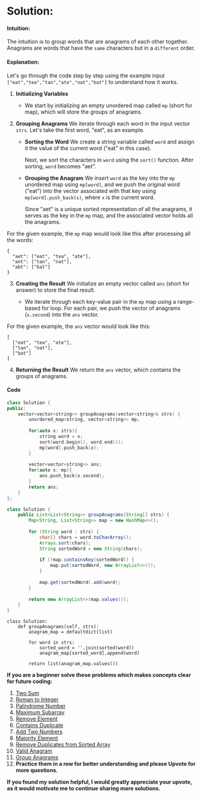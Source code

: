 # Solution:

#### Intuition:

The intuition is to group words that are anagrams of each other together. Anagrams are words that have the `same` characters but in a `different` order.

#### Explanation:

Let's go through the code step by step using the example input `["eat","tea","tan","ate","nat","bat"]` to understand how it works.

1. **Initializing Variables**
    - We start by initializing an empty unordered map called `mp` (short for map), which will store the groups of anagrams.

2. **Grouping Anagrams**
We iterate through each word in the input vector `strs`. Let's take the first word, "eat", as an example.

    - **Sorting the Word**
We create a string variable called `word` and assign it the value of the current word ("eat" in this case). 

        Next, we sort the characters in `word` using the `sort()` function. After sorting, `word` becomes "aet". 

    - **Grouping the Anagram**
We insert `word` as the key into the `mp` unordered map using `mp[word]`, and we push the original word ("eat") into the vector associated with that key using `mp[word].push_back(x)`, where `x` is the current word.

        Since "aet" is a unique sorted representation of all the anagrams, it serves as the key in the `mp` map, and the associated vector holds all the anagrams. 

For the given example, the `mp` map would look like this after processing all the words:
```
{
  "aet": ["eat", "tea", "ate"],
  "ant": ["tan", "nat"],
  "abt": ["bat"]
}
```

3. **Creating the Result**
We initialize an empty vector called `ans` (short for answer) to store the final result.

    - We iterate through each key-value pair in the `mp` map using a range-based for loop. For each pair, we push the vector of anagrams (`x.second`) into the `ans` vector.

For the given example, the `ans` vector would look like this:
```
[
  ["eat", "tea", "ate"],
  ["tan", "nat"],
  ["bat"]
]
```

4. **Returning the Result**
We return the `ans` vector, which contains the groups of anagrams.

#### Code
```cpp
class Solution {
public:
    vector<vector<string>> groupAnagrams(vector<string>& strs) {
        unordered_map<string, vector<string>> mp;
        
        for(auto x: strs){
            string word = x;
            sort(word.begin(), word.end());
            mp[word].push_back(x);
        }
        
        vector<vector<string>> ans;
        for(auto x: mp){
            ans.push_back(x.second);
        }
        return ans;
    }
};
```
```Java
class Solution {
    public List<List<String>> groupAnagrams(String[] strs) {
        Map<String, List<String>> map = new HashMap<>();
        
        for (String word : strs) {
            char[] chars = word.toCharArray();
            Arrays.sort(chars);
            String sortedWord = new String(chars);
            
            if (!map.containsKey(sortedWord)) {
                map.put(sortedWord, new ArrayList<>());
            }
            
            map.get(sortedWord).add(word);
        }
        
        return new ArrayList<>(map.values());
    }
}
```
```Python3
class Solution:
    def groupAnagrams(self, strs):
        anagram_map = defaultdict(list)
        
        for word in strs:
            sorted_word = ''.join(sorted(word))
            anagram_map[sorted_word].append(word)
        
        return list(anagram_map.values())
```



**If you are a beginner solve these problems which makes concepts clear for future coding:**
1. [Two Sum](https://leetcode.com/problems/two-sum/solutions/3619262/3-method-s-c-java-python-beginner-friendly/)
2. [Roman to Integer](https://leetcode.com/problems/roman-to-integer/solutions/3651672/best-method-c-java-python-beginner-friendly/)
3. [Palindrome Number](https://leetcode.com/problems/palindrome-number/solutions/3651712/2-method-s-c-java-python-beginner-friendly/)
4. [Maximum Subarray](https://leetcode.com/problems/maximum-subarray/solutions/3666304/beats-100-c-java-python-beginner-friendly/)
5. [Remove Element](https://leetcode.com/problems/remove-element/solutions/3670940/best-100-c-java-python-beginner-friendly/)
6. [Contains Duplicate](https://leetcode.com/problems/contains-duplicate/solutions/3672475/4-method-s-c-java-python-beginner-friendly/)
7. [Add Two Numbers](https://leetcode.com/problems/add-two-numbers/solutions/3675747/beats-100-c-java-python-beginner-friendly/)
8. [Majority Element](https://leetcode.com/problems/majority-element/solutions/3676530/3-methods-beats-100-c-java-python-beginner-friendly/)
9. [Remove Duplicates from Sorted Array](https://leetcode.com/problems/remove-duplicates-from-sorted-array/solutions/3676877/best-method-100-c-java-python-beginner-friendly/)
10. [Valid Anagram](https://leetcode.com/problems/valid-anagram/solutions/3687854/3-methods-c-java-python-beginner-friendly/)
11. [Group Anagrams](https://leetcode.com/problems/group-anagrams/solutions/3687735/beats-100-c-java-python-beginner-friendly/)
12. **Practice them in a row for better understanding and please Upvote for more questions.**

**If you found my solution helpful, I would greatly appreciate your upvote, as it would motivate me to continue sharing more solutions.**